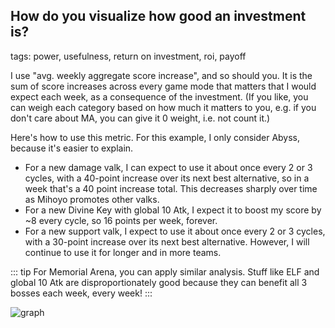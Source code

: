 ## How do you visualize how good an investment is?
tags: power, usefulness, return on investment, roi, payoff

I use "avg. weekly aggregate score increase", and so should you.
It is the sum of score increases across every game mode that matters that I would expect each week, as a consequence of the investment.
(If you like, you can weigh each category based on how much it matters to you, e.g. if you don't care about MA, you can give it 0 weight, i.e. not count it.)

Here's how to use this metric. For this example, I only consider Abyss, because it's easier to explain.
- For a new damage valk, I can expect to use it about once every 2 or 3 cycles, with a 40-point increase over its next best alternative, so in a week that's a 40 point increase total. This decreases sharply over time as Mihoyo promotes other valks.
- For a new Divine Key with global 10 Atk, I expect it to boost my score by ~8 every cycle, so 16 points per week, forever.
- For a new support valk, I expect to use it about once every 2 or 3 cycles, with a 30-point increase over its next best alternative. However, I will continue to use it for longer and in more teams.

::: tip
For Memorial Arena, you can apply similar analysis. Stuff like ELF and global 10 Atk are disproportionately good because they can benefit all 3 bosses each week, every week! 
:::

![graph](https://cdn.discordapp.com/attachments/739743383127457803/1036060000440815749/Screen_Shot_2022-10-29_at_4.32.25_PM.png)